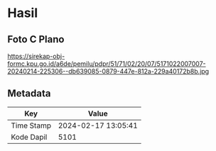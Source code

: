 # Hasil

## Foto C Plano

https://sirekap-obj-formc.kpu.go.id/a6de/pemilu/pdpr/51/71/02/20/07/5171022007007-20240214-225306--db639085-0879-447e-812a-229a40172b8b.jpg


## Metadata

| Key        | Value               |
| ---------- | ------------------- |
| Time Stamp | 2024-02-17 13:05:41 |
| Kode Dapil | 5101                |



